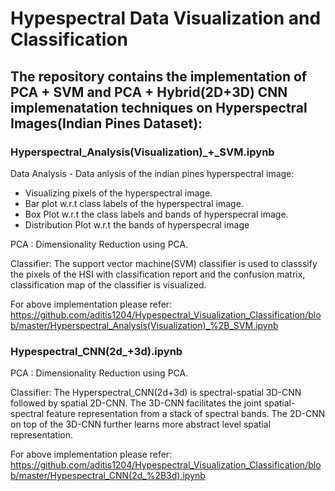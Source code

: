 # Hypespectral Data Visualization and Classification
## The repository contains the implementation of PCA + SVM and PCA + Hybrid(2D+3D) CNN implemenatation techniques on Hyperspectral Images(Indian Pines Dataset):

### Hyperspectral_Analysis(Visualization)_+_SVM.ipynb
Data Analysis - Data anlysis of the indian pines hyperspectral image:

* Visualizing pixels of the hyperspectral image.
* Bar plot w.r.t class labels of the hyperspectral image.
* Box Plot w.r.t the class labels and bands of hyperspecral image.
* Distribution Plot w.r.t the bands of hyperspecral image

PCA : Dimensionality Reduction using PCA.

Classifier: The support vector machine(SVM) classifier is used to classsify the pixels of the HSI with classification report and the confusion matrix, classification map of the classifier is visualized.

For above implementation please refer: https://github.com/aditis1204/Hypespectral_Visualization_Classification/blob/master/Hyperspectral_Analysis(Visualization)_%2B_SVM.ipynb 

### Hypespectral_CNN(2d_+3d).ipynb

PCA : Dimensionality Reduction using PCA.

Classifier:
The Hyperspectral_CNN(2d+3d) is spectral-spatial 3D-CNN followed by spatial 2D-CNN. The 3D-CNN facilitates the joint spatial-spectral feature representation from a stack of spectral bands. The 2D-CNN on top of the 3D-CNN further learns more abstract level spatial representation.


For above implementation please refer:
https://github.com/aditis1204/Hypespectral_Visualization_Classification/blob/master/Hypespectral_CNN(2d_%2B3d).ipynb
